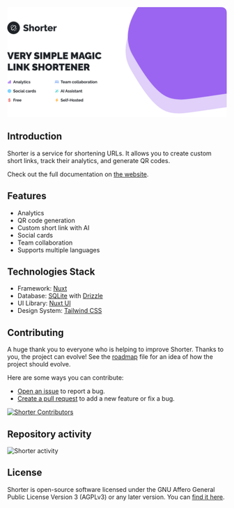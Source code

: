 <a href="https://github.com/hywax/shorter">
  <picture>
    <source media="(prefers-color-scheme: dark)" srcset="https://raw.githubusercontent.com/hywax/shorter/main/.github/static/cover-dark.png">
    <img alt="Shorter" src="https://raw.githubusercontent.com/hywax/shorter/main/.github/static/cover-light.png">
  </picture>
</a>

## Introduction

Shorter is a service for shortening URLs. It allows you to create custom short links, track their analytics, and generate QR codes.

Check out the full documentation on [the website](https://shorter.hywax.space/).

## Features

- Analytics
- QR code generation
- Custom short link with AI
- Social cards 
- Team collaboration
- Supports multiple languages

## Technologies Stack

- Framework: [Nuxt](https://nuxt.com/)
- Database: [SQLite](https://www.sqlite.org/index.html) with [Drizzle](https://orm.drizzle.team/)
- UI Library: [Nuxt UI](https://ui.nuxt.com/)
- Design System: [Tailwind CSS](https://tailwindcss.com/)

## Contributing

A huge thank you to everyone who is helping to improve Shorter. Thanks to you, the project can evolve! See the [roadmap](https://shorter.hywax.space/extra/roadmap.html) file for an idea of how the project should evolve.

Here are some ways you can contribute:

- [Open an issue](https://github.com/hywax/shorter/issues/new/choose) to report a bug.
- [Create a pull request](https://github.com/hywax/shorter/compare) to add a new feature or fix a bug.

<a href="https://github.com/hywax/shorter/graphs/contributors">
  <img src="https://contrib.rocks/image?repo=hywax/shorter" alt="Shorter Contributors" />
</a>

## Repository activity

![Shorter activity](https://repobeats.axiom.co/api/embed/2e44c212ba5f9e363d3b7ef3886fc5ba5d4ef011.svg)

## License

Shorter is open-source software licensed under the GNU Affero General Public License Version 3 (AGPLv3) or any later version. You can [find it here](https://github.com/hywax/shorter/blob/main/LICENSE.md).
